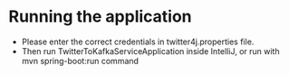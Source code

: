 # Running the application

- Please enter the correct credentials in twitter4j.properties file.
- Then run TwitterToKafkaServiceApplication inside IntelliJ, or run with mvn spring-boot:run command

